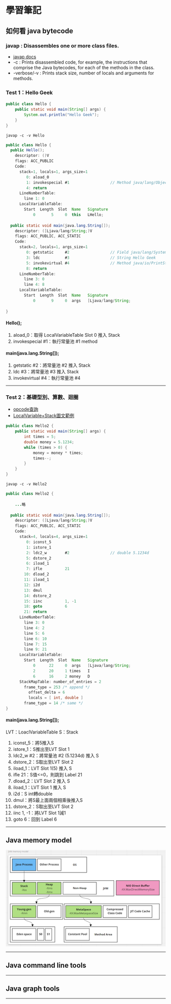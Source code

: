 # 學習筆記

## 如何看 java bytecode 

### javap : Disassembles one or more class files.
* [javap docs](https://docs.oracle.com/javase/8/docs/technotes/tools/windows/javap.html)
* -c : Prints disassembled code, for example, the instructions that comprise the Java bytecodes, for each of the methods in the class.
* -verbose/-v : Prints stack size, number of locals and arguments for methods.

### Test 1：Hello Geek

```java
public class Hello {
    public static void main(String[] args) {
        System.out.println("Hello Geek");
    }
}
```

```
javap -c -v Hello
```

```java
public class Hello {
  public Hello();
    descriptor: ()V
    flags: ACC_PUBLIC
    Code:
      stack=1, locals=1, args_size=1
         0: aload_0 
         1: invokespecial #1                  // Method java/lang/Object."<init>":()V
         4: return
      LineNumberTable:
        line 1: 0
      LocalVariableTable:
        Start  Length  Slot  Name   Signature
            0       5     0  this   LHello;

  public static void main(java.lang.String[]);
    descriptor: ([Ljava/lang/String;)V
    flags: ACC_PUBLIC, ACC_STATIC
    Code:
      stack=2, locals=1, args_size=1
         0: getstatic     #2                  // Field java/lang/System.out:Ljava/io/PrintStream;
         3: ldc           #3                  // String Hello Geek
         5: invokevirtual #4                  // Method java/io/PrintStream.println:(Ljava/lang/String;)V
         8: return
      LineNumberTable:
        line 3: 0
        line 4: 8
      LocalVariableTable:
        Start  Length  Slot  Name   Signature
            0       9     0  args   [Ljava/lang/String;

}
```

#### Hello();
1. aload_0：取得 LocalVariableTable Slot 0 推入 Stack
2. invokespecial #1：執行常量池 #1 method

#### main(java.lang.String[]);
1. getstatic #2：將常量池 #2 推入 Stack
2. ldc #3：將常量池 #3 推入 Stack
3. invokevirtual #4：執行常量池 #4

- - -

### Test 2：基礎型別、算數、迴圈

* [opcode查詢](https://emacsist.github.io/2017/06/19/jvm%E5%AD%97%E8%8A%82%E7%A0%81%E5%AD%A6%E4%B9%A0%E4%B8%8E%E7%90%86%E8%A7%A3)
* [LocalVariable+Stack圖文範例](https://blog.fangweb.com/2018/11/12/%e7%b0%a1%e5%96%ae%e8%ae%80%e6%87%82-java-%e4%bd%8d%e5%85%83%e7%b5%84%e7%a2%bc/zh-tw/)
  

```java
public class Hello2 {
    public static void main(String[] args) {
        int times = 5;
        double money = 5.1234;
        while (times > 0) {
            money = money * times;
            times--;
        }
    }
}
```

```
javap -c -v Hello2
```

```java
public class Hello2 {
    
    ...略

  public static void main(java.lang.String[]);
    descriptor: ([Ljava/lang/String;)V
    flags: ACC_PUBLIC, ACC_STATIC
    Code:
      stack=4, locals=4, args_size=1
         0: iconst_5
         1: istore_1
         2: ldc2_w        #2                  // double 5.1234d
         5: dstore_2
         6: iload_1
         7: ifle          21
        10: dload_2
        11: iload_1
        12: i2d
        13: dmul
        14: dstore_2
        15: iinc          1, -1
        18: goto          6
        21: return
      LineNumberTable:
        line 3: 0
        line 4: 2
        line 5: 6
        line 6: 10
        line 7: 15
        line 9: 21
      LocalVariableTable:
        Start  Length  Slot  Name   Signature
            0      22     0  args   [Ljava/lang/String;
            2      20     1 times   I
            6      16     2 money   D
      StackMapTable: number_of_entries = 2
        frame_type = 253 /* append */
          offset_delta = 6
          locals = [ int, double ]
        frame_type = 14 /* same */
}
```
#### main(java.lang.String[]);

LVT：LoaclVariableTable
S：Stack

1. iconst_5：將5推入S
2. istore_1：S推出至LVT Slot 1
3. ldc2_w #2：將常量池 #2 (5.1234d) 推入 S
4. dstore_2：S取出至LVT Slot 2
5. iload_1：LVT Slot 1(5) 推入 S
6. ifle 21：S值<=0，則跳到 Label 21
7. dload_2：LVT Slot 2 推入 S
8. iload_1：LVT Slot 1 推入 S
9. i2d：S int轉double
10. dmul：將S最上面兩個相乘後推入S
11. dstore_2：S取出至LVT Slot 2
12. iinc 1, -1：將LVT Slot 1減1
13. goto 6：回到 Label 6

- - -
## Java memory model

![](https://github.com/shuweide/JAVA-000/blob/main/Week_01/jvm%20memory%20model.png)

- - -
## Java command line tools

- - -
## Java graph tools

- - -
##